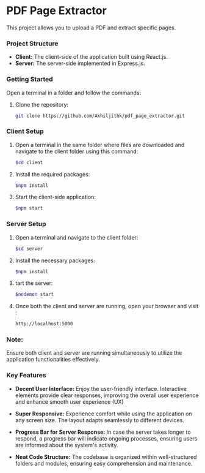 # PDF Page Extractor

This project allows you to upload a PDF and extract specific pages.

### Project Structure

- **Client:** The client-side of the application built using React.js.
- **Server:** The server-side implemented in Express.js.

### Getting Started

Open a terminal in a folder and follow the commands:

1. Clone the repository:
   ```bash
   git clone https://github.com/Akhiljithk/pdf_page_extractor.git

### Client Setup
1. Open a terminal in the same folder where files are downloaded and navigate to the client folder using this command:
   ```bash
   $cd client
2. Install the required packages:
   ```bash
   $npm install
3. Start the client-side application:
   ```bash
   $npm start

### Server Setup

1. Open a terminal and navigate to the client folder:
   ```bash
   $cd server
2. Install the necessary packages:
   ```bash
   $npm install
3. tart the server:
   ```bash
   $nodemon start
3. Once both the client and server are running, open your browser and visit :
   ```bash
   http://localhost:5000

### Note: 
Ensure both client and server are running simultaneously to utilize the application functionalities effectively.

### Key Features

- **Decent User Interface:** Enjoy the user-friendly interface. Interactive elements provide clear responses, improving the overall user experience and enhance smooth user experience (UX)
  
- **Super Responsive:** Experience comfort while using the application on any screen size. The layout adapts seamlessly to different devices.

- **Progress Bar for Server Response:** In case the server takes longer to respond, a progress bar will indicate ongoing processes, ensuring users are informed about the system's activity.

- **Neat Code Structure:** The codebase is organized within well-structured folders and modules, ensuring easy comprehension and maintenance.




